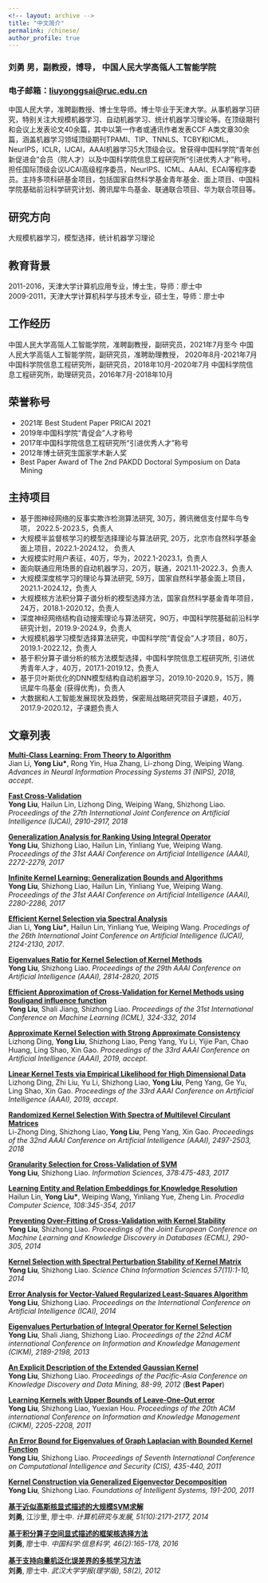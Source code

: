 ```yaml
---
<!-- layout: archive -->
title: "中文简介"
permalink: /chinese/
author_profile: true
---
```

### 刘勇 男，副教授，博导， 中国人民大学高瓴人工智能学院
### 电子邮箱：liuyonggsai@ruc.edu.cn
中国人民大学，准聘副教授、博士生导师。博士毕业于天津大学。从事机器学习研究，特别关注大规模机器学习、自动机器学习、统计机器学习理论等。在顶级期刊和会议上发表论文40余篇，其中以第一作者或通讯作者发表CCF A类文章30余篇，涵盖机器学习领域顶级期刊TPAMI、TIP、TNNLS、TCBY和ICML，NeurIPS，ICLR，IJCAI，AAAI机器学习5大顶级会议。曾获得中国科学院“青年创新促进会”会员（院人才）以及中国科学院信息工程研究所“引进优秀人才”称号。担任国际顶级会议IJCAI高级程序委员，NeurIPS、ICML、AAAI、ECAI等程序委员。主持多项科研基金项目，包括国家自然科学基金青年基金、面上项目、中国科学院基础前沿科学研究计划、腾讯犀牛鸟基金、联通联合项目、华为联合项目等。

## 研究方向
大规模机器学习，模型选择，统计机器学习理论

## 教育背景
2011-2016，天津大学计算机应用专业，博士生，导师：廖士中<br>
2009-2011，天津大学计算机科学与技术专业，硕士生，导师：廖士中<br>

## 工作经历
中国人民大学高瓴人工智能学院，准聘副教授，副研究员，2021年7月至今
中国人民大学高瓴人工智能学院，副研究员，准聘助理教授， 2020年8月-2021年7月
中国科学院信息工程研究所，副研究员，2018年10月-2020年7月
中国科学院信息工程研究所，助理研究员，2016年7月-2018年10月


## 荣誉称号
* 2021年 Best Student Paper PRICAI 2021
* 2019年中国科学院“青促会”人才称号
* 2017年中国科学院信息工程研究所“引进优秀人才”称号
* 2012年博士研究生国家学术新人奖
* Best Paper Award of The 2nd PAKDD Doctoral Symposium on Data Mining

## 主持项目
* 基于图神经网络的反事实欺诈检测算法研究, 30万，腾讯微信支付犀牛鸟专项， 2022.5-2023.5，负责人
* 大规模半监督核学习的模型选择理论与算法研究, 20万，北京市自然科学基金面上项目，2022.1-2024.12， 负责人
* 大规模实时用户表征，40万，华为，2022.1-2023.1，负责人
* 面向联通应用场景的自动机器学习，20万，联通，2021.11-2022.3，负责人
* 大规模深度核学习的理论与算法研究, 59万，国家自然科学基金面上项目，2021.1-2024.12，负责人
* 大规模核方法积分算子谱分析的模型选择方法，国家自然科学基金青年项目，24万，2018.1-2020.12，负责人
* 深度神经网络结构自动搜索理论与算法研究，90万，中国科学院基础前沿科学研究计划，2019.9-2024.9，负责人
* 大规模机器学习模型选择算法研究，中国科学院“青促会”人才项目，80万，2019.1-2022.12，负责人
* 基于积分算子谱分析的核方法模型选择，中国科学院信息工程研究所, 引进优秀青年人才，40万，2017.1-2019.12，负责人
* 基于贝叶斯优化的DNN模型结构自动机器学习，2019.10-2020.9，15万，腾讯犀牛鸟基金 (获得优秀)，负责人
* 大数据和人工智能发展现状及趋势，保密局战略研究项目子课题，40万，2017.9-2020.12，子课题负责人

## 文章列表
<b>[Multi-Class Learning: From Theory to Algorithm](http://IIE-liuyong.github.io/files/nips2018-mc.pdf)</b> <br>
Jian Li, <b>Yong Liu*</b>, Rong Yin, Hua Zhang, Li-zhong Ding, Weiping Wang. <i>Advances in Neural Information Processing Systems 31 (NIPS), 2018, accept</i>.

<b>[Fast Cross-Validation](http://IIE-liuyong.github.io/files/IJCAI2018-fcv.pdf)</b><br>
<b>Yong Liu</b>, Hailun Lin, Lizhong Ding, Weiping Wang, Shizhong Liao. <i>Proceedings of the 27th International Joint Conference on Artificial Intelligence (IJCAI), 2910-2917, 2018</i>

<b>[Generalization Analysis for Ranking Using Integral Operator](http://IIE-liuyong.github.io/files/aaai2017-ga.pdf)</b><br>
<b>Yong Liu</b>, Shizhong Liao, Hailun Lin, Yinliang Yue, Weiping Wang. <i>Proceedings of the 31st AAAI Conference on Artificial Intelligence (AAAI), 2272-2279, 2017</i>

<b>[Infinite Kernel Learning: Generalization Bounds and Algorithms](http://IIE-liuyong.github.io/files/aaai2017-ikl.pdf)</b><br>
<b>Yong Liu</b>, Shizhong Liao, Hailun Lin, Yinliang Yue, Weiping Wang. <i>Proceedings of the 31st AAAI Conference on Artificial Intelligence (AAAI), 2280-2286, 2017</i>

<b>[Efficient Kernel Selection via Spectral Analysis](http://IIE-liuyong.github.io/files/ijcai2017-sm.pdf)</b><br>
Jian Li, <b>Yong Liu*</b>, Hailun Lin, Yinliang Yue, Weiping Wang. <i>Procedings of the 26th International Joint Conference on Artificial Intelligence (IJCAI), 2124-2130, 2017</i>.

<b>[Eigenvalues Ratio for Kernel Selection of Kernel Methods](IIE-liuyong.github.io/files/aaai2015-kr.pdf)</b><br>
<b>Yong Liu</b>, Shizhong Liao. <i>Proceedings of the 29th AAAI Conference on Artificial Intelligence (AAAI), 2814-2820, 2015</i>

<b>[Efficient Approximation of Cross-Validation for Kernel Methods using Bouligand influence function](IIE-liuyong.github.io/files/icml2014-bif.pdf)</b><br>
<b>Yong Liu</b>, Shali Jiang, Shizhong Liao. <i>Proceedings of the 31st International Conference on Machine Learning (ICML), 324-332, 2014</i>

<b>[Approximate Kernel Selection with Strong Approximate Consistency](http://IIE-liuyong.github.io/files/aaai2019-aks.pdf)</b> <br>Lizhong Ding, <b>Yong Liu</b>, Shizhong Liao, Peng Yang, Yu Li, Yijie Pan, Chao Huang, Ling Shao, Xin Gao. <i> Proceedings of the 33rd AAAI Conference on Artificial Intelligence (AAAI), 2019, accept</i>.

<b>[Linear Kernel Tests via Empirical Likelihood for High Dimensional Data](http://IIE-liuyong.github.io/files/aaai2019-lkt.pdf)</b> <br>Lizhong Ding, Zhi Liu, Yu Li, Shizhong Liao, <b>Yong Liu</b>, Peng Yang, Ge Yu, Ling Shao, Xin Gao. <i>Proceedings of the 33rd AAAI Conference on Artificial Intelligence (AAAI), 2019, accept</i>.

<b>[Randomized Kernel Selection With Spectra of Multilevel Circulant Matrices](http://IIE-liuyong.github.io/files/AAAI2018-rks.pdf) </b><br> Li-Zhong Ding, Shizhong Liao, <b>Yong Liu</b>, Peng Yang, Xin Gao. <i>Proceedings of the 32nd AAAI Conference on Artificial Intelligence (AAAI), 2497-2503, 2018</i>

<b>[Granularity Selection for Cross-Validation of SVM](http://IIE-liuyong.github.io/files/IS2017-gs.pdf)</b><br>
<b>Yong Liu</b>, Shizhong Liao. <i>Information Sciences, 378:475-483, 2017</i>

<b>[Learning Entity and Relation Embeddings for Knowledge Resolution](http://IIE-liuyong.github.io/files/PCS-le.pdf)</b><br>
Hailun Lin, <b>Yong Liu*</b>, Weiping Wang, Yinliang Yue, Zheng Lin. <i> Procedia Computer Science, 108:345-354, 2017</i>

<b>[Preventing Over-Fitting of Cross-Validation with Kernel Stability](IIE-liuyong.github.io/files/ecml2014-ks.pdf)</b><br>
<b>Yong Liu</b>, Shizhong Liao. <i>Proceedings of the Joint European Conference on Machine Learning and Knowledge Discovery in Databases (ECML), 290-305, 2014</i>

<b>[Kernel Selection with Spectral Perturbation Stability of Kernel Matrix](IIE-liuyong.github.io/files/scis-ks.pdf)</b><br>
<b>Yong Liu</b>, Shizhong Liao. <i>Science China Information Sciences 57(11):1-10, 2014</i>

<b>[Error Analysis for Vector-Valued Regularized Least-Squares Algorithm](IIE-liuyong.github.io/files/ICAI-ea.pdf)</b><br>
<b>Yong Liu</b>, Shizhong Liao. <i>Proceedings on the International Conference on Artificial Intelligence (ICAI), 2014</i>

<b>[Eigenvalues Perturbation of Integral Operator for Kernel Selection](IIE-liuyong.github.io/files/cikm2011-ep.pdf)</b><br>
<b>Yong Liu</b>, Shali Jiang, Shizhong Liao. <i>Proceedings of the 22nd ACM international Conference on Information and Knowledge Management (CIKM), 2189-2198, 2013</i>

<b>[An Explicit Description of the Extended Gaussian Kernel]()</b><br>
<b>Yong Liu</b>, Shizhong Liao. <i>Proceedings of the Pacific-Asia Conference on Knowledge Discovery and Data Mining, 88-99, 2012</i> (<b>Best Paper</b>)

<b>[Learning Kernels with Upper Bounds of Leave-One-Out error](IIE-liuyong.github.io/files/cikm2011-loo.pdf)</b><br>
<b>Yong Liu</b>, Shizhong Liao, Yuexian Hou. <i>Proceedings of the 20th ACM international Conference on Information and Knowledge Management (CIKM), 2205-2208, 2011</i>

<b>[An Error Bound for Eigenvalues of Graph Laplacian with Bounded Kernel Function]()</b><br>
<b>Yong Liu</b>, Shizhong Liao. <i>Proceedings of Seventh International Conference on Computational Intelligence and Security (CIS), 435-440, 2011</i>

<b>[Kernel Construction via Generalized Eigenvector Decomposition]()</b><br>
<b>Yong Liu</b>, Shizhong Liao. <i>Foundations of Intelligent Systems, 191-200, 2011 </i>

<b>[基于近似高斯核显式描述的大规模SVM求解](IIE-liuyong.github.io/files/yf-svm.pdf)</b><br>
<b>刘勇</b>, 江沙里, 廖士中. <i> 计算机研究与发展, 51(10):2171-2177, 2014</i>

<b>[基于积分算子空间显式描述的框架核选择方法](IIE-liuyong.github.io/files/zgkx-fc.pdf)</b><br>
<b>刘勇</b>, 廖士中. <i>中国科学:信息科学, 46(2):165-178, 2016</i>

<b>[基于支持向量机泛化误差界的多核学习方法]()</b><br>
<b>刘勇</b>, 廖士中. <i>武汉大学学报(理学版), 58(2), 2012 </i>

